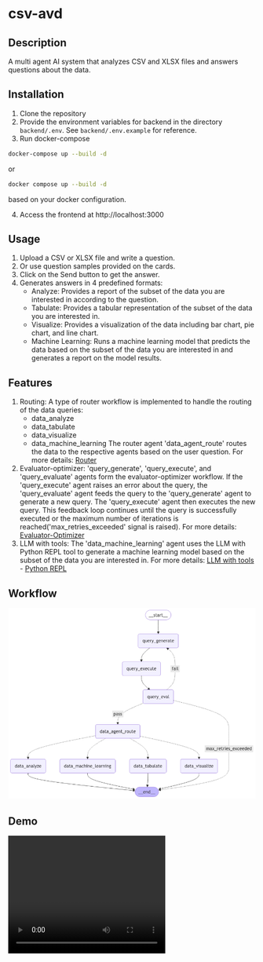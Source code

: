 # csv-avd

## Description
A multi agent AI system that analyzes CSV and XLSX files and answers questions about the data.

## Installation
1. Clone the repository
2. Provide the environment variables for backend in the directory `backend/.env`. See `backend/.env.example` for reference.
3. Run docker-compose
```bash
docker-compose up --build -d
```
or
```bash
docker compose up --build -d
```
based on your docker configuration.

4. Access the frontend at http://localhost:3000

## Usage
1. Upload a CSV or XLSX file and write a question.
2. Or use question samples provided on the cards.
3. Click on the Send button to get the answer.
4. Generates answers in 4 predefined formats:
    - Analyze: Provides a report of the subset of the data you are interested in according to the question.
    - Tabulate: Provides a tabular representation of the subset of the data you are interested in.
    - Visualize: Provides a visualization of the data including bar chart, pie chart, and line chart.
    - Machine Learning: Runs a machine learning model that predicts the data based on the subset of the data you are interested in and generates a report on the model results.

## Features
1. Routing: A type of router workflow is implemented to handle the routing of the data queries:
    - data_analyze
    - data_tabulate
    - data_visualize
    - data_machine_learning
    The router agent 'data_agent_route' routes the data to the respective agents based on the user question.
    For more details: [Router](https://langchain-ai.github.io/langgraph/tutorials/workflows/#routing)
2. Evaluator-optimizer: 'query_generate', 'query_execute', and 'query_evaluate' agents form the evaluator-optimizer workflow. If the 'query_execute' agent raises an error about the query, the 'query_evaluate' agent feeds the query to the 'query_generate' agent to generate a new query. The 'query_execute' agent then executes the new query. This feedback loop continues until the query is successfully executed or the maximum number of iterations is reached('max_retries_exceeded' signal is raised).
    For more details: [Evaluator-Optimizer](https://langchain-ai.github.io/langgraph/tutorials/workflows/#evaluator-optimizer)
3. LLM with tools: The 'data_machine_learning' agent uses the LLM with Python REPL tool to generate a machine learning model based on the subset of the data you are interested in.
    For more details: [LLM with tools](https://python.langchain.com/docs/how_to/tools_model_specific/) - [Python REPL](https://python.langchain.com/docs/integrations/tools/python/)


## Workflow
![Workflow](docs/workflow.png)

## Demo
<video width="320" height="240" controls>
  <source src="docs/demo.mp4" type="video/mp4">
</video>